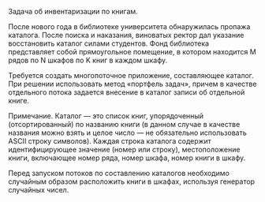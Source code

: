 Задача об инвентаризации по книгам. 

После нового года в библиотеке университета обнаружилась пропажа каталога. После поиска и наказания, виноватых ректор дал указание восстановить каталог силами студентов. Фонд библиотека представляет собой прямоугольное помещение, в котором находится M рядов по N шкафов
по K книг в каждом шкафу.

 Требуется создать многопоточное приложение, составляющее каталог. При решении использовать метод
«портфель задач», причем в качестве отдельного потока задается
внесение в каталог записи об отдельной книге.

Примечание. Каталог — это список книг, упорядоченный (отсортированный) по названию книги (в данном случае в качестве
названия можно взять и целое число — не обязательно использовать ASCII строку символов). Каждая строка каталога содержит идентифицирующее значение (номер или строку), местоположение книги, включающее номер ряда, номер шкафа, номер книги в шкафу. 

Перед запуском потоков по составлению каталогов
необходимо случайным образом расположить книги в шкафах, используя генератор случайных чисел.